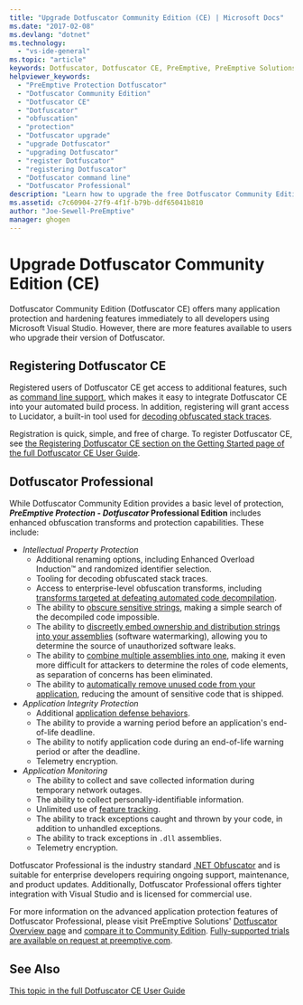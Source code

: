 ```yaml
---
title: "Upgrade Dotfuscator Community Edition (CE) | Microsoft Docs"
ms.date: "2017-02-08"
ms.devlang: "dotnet"
ms.technology: 
  - "vs-ide-general"
ms.topic: "article"
keywords: Dotfuscator, Dotfuscator CE, PreEmptive, PreEmptive Solutions, PreEmptive Protection, protection, community edition, obfuscation, .NET, free, Visual Studio 2017, upgrade, command line
helpviewer_keywords: 
  - "PreEmptive Protection Dotfuscator"
  - "Dotfuscator Community Edition"
  - "Dotfuscator CE"
  - "Dotfuscator"
  - "obfuscation"
  - "protection"
  - "Dotfuscator upgrade"
  - "upgrade Dotfuscator"
  - "upgrading Dotfuscator"
  - "register Dotfuscator"
  - "registering Dotfuscator"
  - "Dotfuscator command line"
  - "Dotfuscator Professional"
description: "Learn how to upgrade the free Dotfuscator Community Edition included in Visual Studio 2017."
ms.assetid: c7c60904-27f9-4f1f-b79b-ddf65041b810
author: "Joe-Sewell-PreEmptive"
manager: ghogen
---
```


# Upgrade Dotfuscator Community Edition (CE)

Dotfuscator Community Edition (Dotfuscator CE) offers many application protection and hardening features immediately to all developers using Microsoft Visual Studio.
However, there are more features available to users who upgrade their version of Dotfuscator.

## Registering Dotfuscator CE

Registered users of Dotfuscator CE get access to additional features, such as [command line support][cli], which makes it easy to integrate Dotfuscator CE into your automated build process.
In addition, registering will grant access to Lucidator, a built-in tool used for [decoding obfuscated stack traces][decode-obfuscated].

Registration is quick, simple, and free of charge.
To register Dotfuscator CE, see [the Registering Dotfuscator CE section on the Getting Started page of the full Dotfuscator CE User Guide][register-ce].

## Dotfuscator Professional

While Dotfuscator Community Edition provides a basic level of protection,
**_PreEmptive Protection - Dotfuscator_ Professional Edition** includes enhanced obfuscation transforms and protection capabilities.
These include:

* *Intellectual Property Protection*
  * Additional renaming options, including Enhanced Overload Induction™ and randomized identifier selection.
  * Tooling for decoding obfuscated stack traces.
  * Access to enterprise-level obfuscation transforms, including [transforms targeted at defeating automated code decompilation][control-flow].
  * The ability to [obscure sensitive strings][string-encryption], making a simple search of the decompiled code impossible.
  * The ability to [discreetly embed ownership and distribution strings into your assemblies][watermarking] (software watermarking), allowing you to determine the source of unauthorized software leaks.
  * The ability to [combine multiple assemblies into one][linking], making it even more difficult for attackers to determine the roles of code elements, as separation of concerns has been eliminated.
  * The ability to [automatically remove unused code from your application][pruning], reducing the amount of sensitive code that is shipped.
* *Application Integrity Protection*
  * Additional [application defense behaviors][check-actions].
  * The ability to provide a warning period before an application's end-of-life deadline.
  * The ability to notify application code during an end-of-life warning period or after the deadline.
  * Telemetry encryption.
* *Application Monitoring*
  * The ability to collect and save collected information during temporary network outages.
  * The ability to collect personally-identifiable information.
  * Unlimited use of [feature tracking][features].
  * The ability to track exceptions caught and thrown by your code, in addition to unhandled exceptions.
  * The ability to track exceptions in `.dll` assemblies.
  * Telemetry encryption.

Dotfuscator Professional is the industry standard [.NET Obfuscator][net-obfuscator] and is suitable for enterprise developers requiring ongoing support, maintenance, and product updates.
Additionally, Dotfuscator Professional offers tighter integration with Visual Studio and is licensed for commercial use.

For more information on the advanced application protection features of Dotfuscator Professional, please visit PreEmptive Solutions' [Dotfuscator Overview page][product-about] and [compare it to Community Edition][product-compare].
[Fully-supported trials are available on request at preemptive.com][eval].

## See Also

[This topic in the full Dotfuscator CE User Guide][full]

<!-- Copyright © 2017 PreEmptive Solutions, LLC -->

[control-flow]: https://www.preemptive.com/products/dotfuscator/features#controlflow
[string-encryption]: https://www.preemptive.com/products/dotfuscator/features#string
[watermarking]: https://www.preemptive.com/products/dotfuscator/features#watermarking
[linking]: https://www.preemptive.com/products/dotfuscator/features#linking
[pruning]: https://www.preemptive.com/products/dotfuscator/features#pruning

[check-actions]: https://www.preemptive.com/dotfuscator/pro/userguide/en/protection_checks_overview.html#actions
[features]: https://www.preemptive.com/dotfuscator/pro/userguide/en/instrumentation_features.html

[net-obfuscator]: https://www.preemptive.com/products/dotfuscator/overview
[eval]: https://www.preemptive.com/eval-request

[product-about]: https://www.preemptive.com/products/dotfuscator/overview
[product-compare]: https://www.preemptive.com/products/dotfuscator/compare-editions

[cli]: https://www.preemptive.com/dotfuscator/ce/docs/help/intro_cli.html
[register-ce]: https://www.preemptive.com/dotfuscator/ce/docs/help/gui_getstarted.html#register

[full]: https://www.preemptive.com/dotfuscator/ce/docs/help/intro_upgrades.html
[decode-obfuscated]: https://www.preemptive.com/dotfuscator/ce/docs/help/gui_decode_stack_trace.html